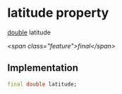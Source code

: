 


# latitude property







[double](https:api.flutter.dev/flutter/dart-core/double-class.html) latitude
  
_\<span class="feature"\>final\</span\>_






## Implementation

```dart
final double latitude;
```







